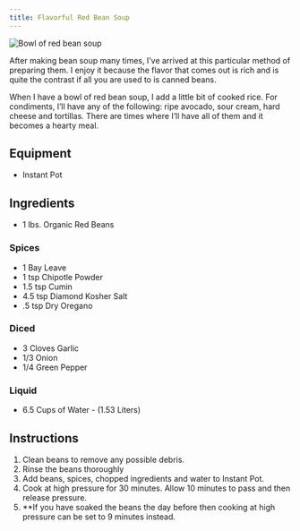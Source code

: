 ```yaml
---
title: Flavorful Red Bean Soup
---
```


![Bowl of red bean soup](../../images/red-bean-soup.jpg)

After making bean soup many times, I’ve arrived at this particular method of preparing them. I enjoy it because the flavor that comes out is rich and is quite the contrast if all you are used to is canned beans.

When I have a bowl of red bean soup, I add a little bit of cooked rice. For condiments, I’ll have any of the following: ripe avocado, sour cream, hard cheese and tortillas. There are times where I’ll have all of them and it becomes a hearty meal.


## Equipment 

- Instant Pot

## Ingredients 

- 1 lbs. Organic Red Beans

### Spices 

- 1 Bay Leave
- 1 tsp Chipotle Powder
- 1.5 tsp Cumin
- 4.5 tsp Diamond Kosher Salt
- .5 tsp Dry Oregano

### Diced 

- 3 Cloves Garlic
- 1/3 Onion
- 1/4 Green Pepper

### Liquid 

- 6.5 Cups of Water - (1.53 Liters)

## Instructions 

1. Clean beans to remove any possible debris.
2. Rinse the beans thoroughly
3. Add beans, spices, chopped ingredients and water to Instant Pot.
4. Cook at high pressure for 30 minutes. Allow 10 minutes to pass and then release pressure.
5. **If you have soaked the beans the day before then cooking at high pressure can be set to 9 minutes instead.

